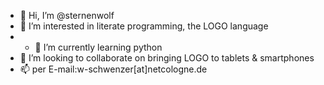 - 👋 Hi, I’m @sternenwolf
- 👀 I’m interested in literate programming, the LOGO language
- - 🌱 I’m currently learning python
- 💞️ I’m looking to collaborate on bringing LOGO to tablets & smartphones
- 📫 per E-mail:w-schwenzer[at]netcologne.de

<!---
sternenwolf/sternenwolf is a ✨ special ✨ repository because its `README.md` (this file) appears on your GitHub profile.
You can click the Preview link to take a look at your changes.
--->
